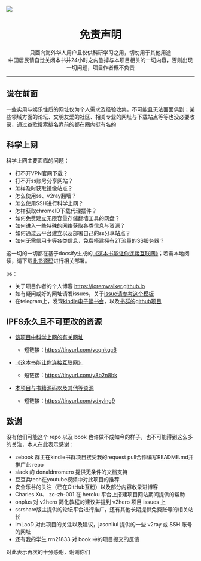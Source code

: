 ![](https://raw.githubusercontent.com/loremwalker/WebSiteUseful/master/Test/%E5%86%B2%E5%87%BA%E4%BD%A0%E7%9A%84%E7%AA%97%E5%8F%A3.png)
<h1 align="center"> 免责声明 </h1>

<p align="center">
只面向海外华人用户且仅供科研学习之用，切勿用于其他用途
<br>
中国居民请自觉关闭本书并24小时之内删掉与本项目相关的一切内容，否则出现一切问题，项目作者概不负责
</p>
<hr>

## 说在前面

一些实用与娱乐性质的网址仅为个人需求及经验收集，不可能且无法面面俱到；某些领域方面的论坛、文明友爱的社区、相关专业的网址与下载站点等等也没必要收录，通过谷歌搜索排名靠前的都在圈内挺有名的

## 科学上网

科学上网主要面临的问题：

* 打不开VPN官网下载？   
* 打不开ss账号分享网站？ 
* 怎样及时获取镜像站点？   
* 怎么使用ss、v2ray翻墙？   
* 怎么使用SSH进行科学上网？  
* 怎样获取chromeID下载代理插件？  
* 如何免费建立无限容量存储翻墙工具的网盘？
* 如何进入一些特殊的网络获取各类信息与资源？
* 如何通过云平台建立以及部署自己的ss分享站点？  
* 如何无需信用卡等各类信息，免费搭建拥有2T流量的SS服务器？

这一切的一切都在基于docsify生成的[《这本书能让你连接互联网》](http://loremwalker.github.io/fq-book)；若需本地阅读，请下载[此书源码](https://github.com/loremwalker/fq-book)进行相关部署。

ps：
* 关于项目作者的个人博客 https://loremwalker.github.io
* 如有疑问或好的网址请发issues，关于[issue请参考这个模板](https://github.com/loremwalker/WebSiteUseful/blob/master/ISSUE_TEMPLATE.md)
* 在telegram上，发现[kindle电子读书会](https://t.me/zebook)，以及[书群的github项目](https://github.com/zebook/zebook)


## IPFS永久且不可更改的资源

* [该项目中科学上网的有关网址](https://ipfs.io/ipfs/QmS994t3wJbMURtFq5ui3s8eJLGYoZtYHyG7kKGysmjh8z/)
  * 短链接：https://tinyurl.com/ycqnkgc6

* [《这本书能让你连接互联网》](https://ipfs.io/ipfs/QmQWRWNCdkusRG2Be4kggRcFEE6nmKhd4NpE4Dg1jx1Fwv/)
  * 短链接：https://tinyurl.com/y8b2n8bk

* [本项目与书籍源码以及其他等资源](https://ipfs.io/ipfs/QmYJ3orhWEJfpCCQr3BDLBCsMT6EFnDz1bnAjrMeQ7qdy7)
  * 短链接：https://tinyurl.com/ydxylng9

## 致谢

没有他们可能这个 repo 以及 book 也许做不成如今的样子，也不可能得到这么多的关注，本人在此表示感谢：

* zebook 群主在kindle书群项目接受我的request pull合作编写README.md并推广此 repo
* slack 的 donaldnromero 提供无条件的文档支持
* 豆豆兵tech在youtube视频中对此项目的推荐
* 安全乐谷的关注（已在GitHub互粉）以及部分内容收录进博客
* Charles Xu、 zc-zh-001 在 heroku 平台上搭建项目网站期间提供的帮助
* onplus 对 v2hero 简化教程的建议并提到 v2hero 项目 issues 上
* ssrshare版主提供的论坛平台进行推广，还有其他长期提供免费账号的相关站长
* ImLaoD 对此项目的关注以及建议，jasonliul 提供的一些 v2ray 或 SSH 账号的网址
* 还有我的学生 rrn21833 对 book 中的项目提交的反馈

对此表示再次的十分感谢，谢谢你们
